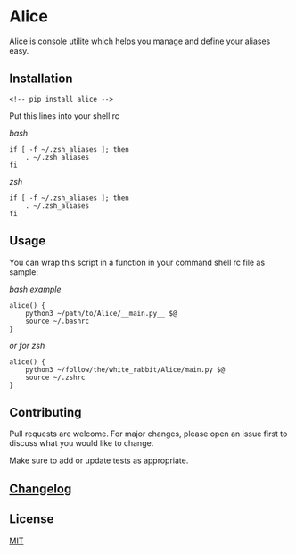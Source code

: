 # Alice
Alice is console utilite which helps you manage and define your aliases easy.



## Installation

```shell
<!-- pip install alice -->
```

Put this lines into your shell rc


*bash*

```shell
if [ -f ~/.zsh_aliases ]; then
    . ~/.zsh_aliases
fi
```

*zsh*

```shell
if [ -f ~/.zsh_aliases ]; then
    . ~/.zsh_aliases
fi
```



## Usage

You can wrap this script in a function in your command shell rc file as sample:


*bash example*

```shell
alice() {
    python3 ~/path/to/Alice/__main.py__ $@
    source ~/.bashrc
}
```

*or for zsh*

```shell
alice() {
    python3 ~/follow/the/white_rabbit/Alice/main.py $@
    source ~/.zshrc
}
```


## Contributing

Pull requests are welcome. For major changes, please open an issue first to discuss what you would like to change.

Make sure to add or update tests as appropriate.

## [Changelog](CHANGELOG.md)

## License

[MIT](https://choosealicense.com/licenses/mit/)